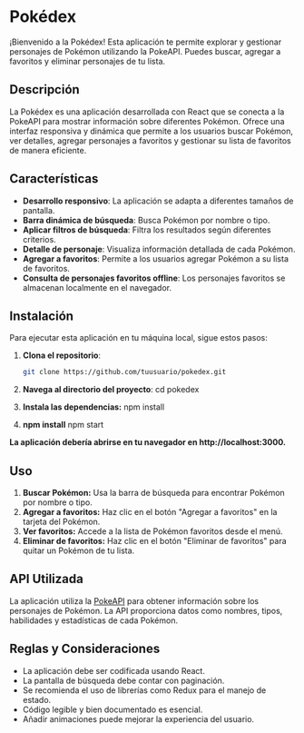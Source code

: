 # Pokédex

¡Bienvenido a la Pokédex! Esta aplicación te permite explorar y gestionar personajes de Pokémon utilizando la PokeAPI. Puedes buscar, agregar a favoritos y eliminar personajes de tu lista.

## Descripción

La Pokédex es una aplicación desarrollada con React que se conecta a la PokeAPI para mostrar información sobre diferentes Pokémon. Ofrece una interfaz responsiva y dinámica que permite a los usuarios buscar Pokémon, ver detalles, agregar personajes a favoritos y gestionar su lista de favoritos de manera eficiente.

## Características

- **Desarrollo responsivo**: La aplicación se adapta a diferentes tamaños de pantalla.
- **Barra dinámica de búsqueda**: Busca Pokémon por nombre o tipo.
- **Aplicar filtros de búsqueda**: Filtra los resultados según diferentes criterios.
- **Detalle de personaje**: Visualiza información detallada de cada Pokémon.
- **Agregar a favoritos**: Permite a los usuarios agregar Pokémon a su lista de favoritos.
- **Consulta de personajes favoritos offline**: Los personajes favoritos se almacenan localmente en el navegador.

## Instalación

Para ejecutar esta aplicación en tu máquina local, sigue estos pasos:

1. **Clona el repositorio**:
   ```bash
   git clone https://github.com/tuusuario/pokedex.git

2. **Navega al directorio del proyecto**:
    cd pokedex

3. **Instala las dependencias:**
    npm install

4. **npm install**
    npm start

**La aplicación debería abrirse en tu navegador en http://localhost:3000.**

## Uso

1. **Buscar Pokémon:** Usa la barra de búsqueda para encontrar Pokémon por nombre o tipo.
2. **Agregar a favoritos:** Haz clic en el botón "Agregar a favoritos" en la tarjeta del Pokémon.
3. **Ver favoritos:** Accede a la lista de Pokémon favoritos desde el menú.
4. **Eliminar de favoritos:** Haz clic en el botón "Eliminar de favoritos" para quitar un Pokémon de tu lista.

## API Utilizada

La aplicación utiliza la [PokeAPI](https://pokeapi.co/) para obtener información sobre los personajes de Pokémon. La API proporciona datos como nombres, tipos, habilidades y estadísticas de cada Pokémon.

## Reglas y Consideraciones

- La aplicación debe ser codificada usando React.
- La pantalla de búsqueda debe contar con paginación.
- Se recomienda el uso de librerías como Redux para el manejo de estado.
- Código legible y bien documentado es esencial.
- Añadir animaciones puede mejorar la experiencia del usuario.